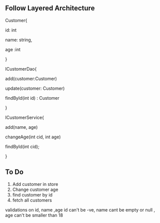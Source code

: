 
## Follow Layered Architecture

 Customer{
 
 id: int 
 
 name: string,
 
  age :int
 
 
 }

 ICustomerDao{
 
  add(customer:Customer)
  
  update(customer: Customer)
 
  findById(int id) : Customer 
  
 }


 ICustomerService{
 
 add(name, age)
 
 changeAge(int cid, int age)
 
 findById(int cid); 
 
 }

 ## To Do
 1) Add customer in store
 2) Change customer age
 3) find customer by id
 4) fetch all customers 
 
  validations on id, name ,age
  id can't be -ve, name cant be empty or null , age can't be smaller than 18
  
